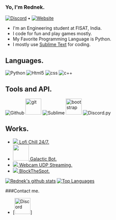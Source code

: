 ### Yo, I'm Rednek.

[![Discord](https://discord.com/api/guilds/696037194288201768/widget.png)](https://discord.gg/SzAddKX) • [<img alt = "Website" src = "https://img.shields.io/badge/My-Website-brightgreen"/>](https://rednek46.github.io)

- I'm an Engineering student at FISAT, India.
- I code for fun and play games mostly.
- My Favorite Programming Language is Python.
- I mostly use [Sublime Text](https://www.sublimetext.com/) for coding.

## Languages.

<p>
	<img alt="Python" src = "https://www.python.org/static/community_logos/python-logo-master-v3-TM.png"/>
	<img alt="Html5" src = "https://img.shields.io/badge/-HTML5-E34F26?style=flat-square&logo=html5&logoColor=white"/>
	<img alt="css" src="https://img.shields.io/badge/-CSS-00A6FF?style=flat-square&logo=css3&logoColor=white" />
	<img alt="c++" src="https://img.shields.io/badge/-CLang-21B500?style=flat-square&logo=C++&logoColor=white" />
</p>

## Tools and API.

<p>
	<img alt = "Github" src="https://raw.githubusercontent.com/coderjojo/coderjojo/master/img/github.svg"/>
	<img alt="git" width="50px" src="https://upload.wikimedia.org/wikipedia/commons/thumb/3/3f/Git_icon.svg/97px-Git_icon.svg.png"/ >
	<img alt = "Sublime" src = "https://www.sublimetext.com/images/logo.svg"/>
	<img alt="bootstrap" width="50px" src="https://img.icons8.com/color/452/bootstrap.png"/>
	<img alt="Discord.py" src="https://cdn.discordapp.com/icons/336642139381301249/3aa641b21acded468308a37eef43d7b3.png?size=50"/>
</p>

## Works.

- [<img src = "https://images.discordapp.net/avatars/794627202775777303/a691ffc61d2815a37b58c4328e6e5a45.png?size=50" /> Lofi Chill 24/7.](https://top.gg/bot/794627202775777303)
- [<img width = "50px" src ="https://cdn.discordapp.com/attachments/764604032861732874/792788864577830922/ico.gif"/> Galactic Bot.](https://top.gg/bot/764164847238643774)
- [<img src="https://cdn.discordapp.com/attachments/765212635632894004/775237095127252992/video.png"> Webcam UDP Streaming.](https://github.com/rednek46/UDP-Streaming)
- [<img src="https://cdn.discordapp.com/attachments/765212635632894004/775230463768920064/spot.jpg"> BlockTheSpot.](https://github.com/mrpond/BlockTheSpot/)


[![Rednek's github stats](https://github-readme-stats.vercel.app/api?username=rednek46&show_icons=true&theme=radical&count_private=true)](https://rednek46.github.io)
[![Top Languages](https://github-readme-stats.vercel.app/api/top-langs/?username=rednek46&layout=compact)](https://github.com/rednek46)



###Contact me.

- [<img width = "50px" src="https://cdn4.iconfinder.com/data/icons/logos-and-brands/512/91_Discord_logo_logos-512.png" alt="Discord"/>]

